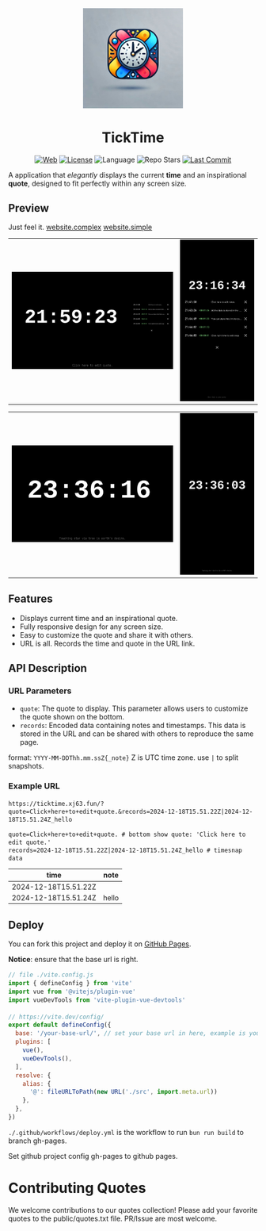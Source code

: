 <div align="center">
  <img src="https://github.com/xj63/TickTime/raw/main/docs.assets/ticktime.jpg" width="40%">
</div>

<h1 align="center">TickTime</h1>

<div align="center">

[![Web](https://img.shields.io/badge/Website-ticktime.xj63.fun-blue?style=flat-square&color=purple)](https://ticktime.xj63.fun)
[![License](https://img.shields.io/github/license/xj63/TickTime?style=flat-square&label=License)](./LICENSE)
![Language](https://img.shields.io/badge/Language-vue-lightgreen?style=flat-square)
![Repo Stars](https://img.shields.io/github/stars/xj63/TickTime?style=flat-square&label=%E2%9C%A8%20Stars)
[![Last Commit](https://img.shields.io/github/last-commit/xj63/TickTime?style=flat-square&label=%F0%9F%94%A5%20Last%20commit&color=orange)](https://github.com/xj63/TickTime/activity)

</div>

A application that _elegantly_ displays the current **time** and an inspirational **quote**, designed to fit perfectly within any screen size.

## Preview

Just feel it.
[website.complex](https://ticktime.xj63.fun/?quote=Click+here+to+edit+quote.&records=2024-12-18T13.41.50Z_Click+here+to+edit+notes.|2024-12-18T13.43.26Z_All+the+data+is+stored+in+the+URL+link.|2024-12-18T13.44.49Z_You+can+share+this+link+to+your+friends+to+get+the+same+page.|2024-12-18T13.46.02Z|2024-12-18T13.46.03Z_Click+right+time+to+add+snap.)
[website.simple](https://ticktime.xj63.fun)

<table>
  <tr>
    <td><img src="https://github.com/xj63/TickTime/raw/main/docs.assets/complex.png" style="max-width: 100%; height: auto;" alt="complex"></td>
    <td><img src="https://github.com/xj63/TickTime/raw/main/docs.assets/complex-mobile.png" style="max-width: 100%; height: auto;" alt="complex mobile"></td>
  </tr>
</table>
<table>
  <tr>
    <td><img src="https://github.com/xj63/TickTime/raw/main/docs.assets/simple.png" style="max-width: 100%; height: auto;" alt="simple"></td>
    <td><img src="https://github.com/xj63/TickTime/raw/main/docs.assets/simple-mobile.png" style="max-width: 100%; height: auto;" alt="simple mobile"></td>
  </tr>
</table>

## Features

- Displays current time and an inspirational quote.
- Fully responsive design for any screen size.
- Easy to customize the quote and share it with others.
- URL is all. Records the time and quote in the URL link.

## API Description

### URL Parameters

- `quote`: The quote to display. This parameter allows users to customize the quote shown on the bottom.
- `records`: Encoded data containing notes and timestamps. This data is stored in the URL and can be shared with others to reproduce the same page.

format: `YYYY-MM-DDThh.mm.ssZ{_note}` Z is UTC time zone. use `|` to split snapshots.

### Example URL

```url
https://ticktime.xj63.fun/?quote=Click+here+to+edit+quote.&records=2024-12-18T15.51.22Z|2024-12-18T15.51.24Z_hello
```

```
quote=Click+here+to+edit+quote. # bottom show quote: 'Click here to edit quote.'
records=2024-12-18T15.51.22Z|2024-12-18T15.51.24Z_hello # timesnap data
```

| time                 | note  |
| -------------------- | ----- |
| 2024-12-18T15.51.22Z |       |
| 2024-12-18T15.51.24Z | hello |

## Deploy

You can fork this project and deploy it on [GitHub Pages](https://pages.github.com/).

**Notice**: ensure that the base url is right.
```js
// file ./vite.config.js
import { defineConfig } from 'vite'
import vue from '@vitejs/plugin-vue'
import vueDevTools from 'vite-plugin-vue-devtools'

// https://vite.dev/config/
export default defineConfig({
  base: '/your-base-url/', // set your base url in here, example is your project name.
  plugins: [
    vue(),
    vueDevTools(),
  ],
  resolve: {
    alias: {
      '@': fileURLToPath(new URL('./src', import.meta.url))
    },
  },
})
```

`./.github/workflows/deploy.yml` is the workflow to run `bun run build` to branch gh-pages.

Set github project config gh-pages to github pages.

# Contributing Quotes

We welcome contributions to our quotes collection! Please add your favorite quotes to the public/quotes.txt file. PR/Issue are most welcome.
